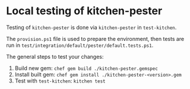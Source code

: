 # Local testing of kitchen-pester

Testing of `kitchen-pester` is done via `kitchen-pester` in `test-kitchen`.

The `provision.ps1` file is used to prepare the environment, then tests are run in `test/integration/default/pester/default.tests.ps1`.

The general steps to test your changes:

1. Build new gem: `chef gem build ./kitchen-pester.gemspec`
1. Install built gem: `chef gem install ./kitchen-pester-<version>.gem`
1. Test with `test-kitchen`: `kitchen test`
